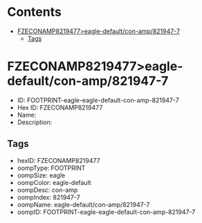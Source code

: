 



Contents
========

* [FZECONAMP8219477>eagle-default/con-amp/821947-7](#fzeconamp8219477eagle-defaultcon-amp821947-7)
	* [Tags](#tags)

# FZECONAMP8219477>eagle-default/con-amp/821947-7

- ID: FOOTPRINT-eagle-eagle-default-con-amp-821947-7
- Hex ID: FZECONAMP8219477
- Name: 
- Description: 

## Tags

- hexID: FZECONAMP8219477
- oompType: FOOTPRINT
- oompSize: eagle
- oompColor: eagle-default
- oompDesc: con-amp
- oompIndex: 821947-7
- oompName: eagle-default/con-amp/821947-7
- oompID: FOOTPRINT-eagle-eagle-default-con-amp-821947-7
